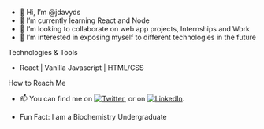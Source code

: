 - 👋 Hi, I’m @jdavyds
- 🌱 I’m currently learning React and Node
- 💞️ I’m looking to collaborate on web app projects, Internships and Work
- 👀 I’m interested in exposing myself to different technologies in the future 

Technologies & Tools
- React | Vanilla Javascript | HTML/CSS

How to Reach Me
- 📫 You can find me on   [![Twitter][1.2]][1], or on   [![LinkedIn][2.2]][2].

- Fun Fact: I am a Biochemistry Undergraduate

[1.2]: http://i.imgur.com/wWzX9uB.png (twitter icon without padding)
[2.2]: https://raw.githubusercontent.com/MartinHeinz/MartinHeinz/master/linkedin-3-16.png (LinkedIn icon without padding)

[1]: https://twitter.com/jdavydz
[2]: https://www.linkedin.com/in/jdavyds

<!---
jdavyds/jdavyds is a ✨ special ✨ repository because its `README.md` (this file) appears on your GitHub profile.
You can click the Preview link to take a look at your changes.
--->
